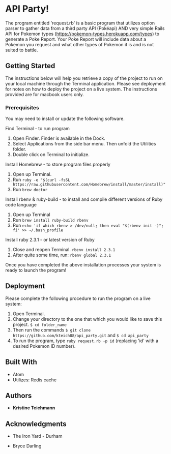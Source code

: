 # API Party!

The program entitled 'request.rb' is a basic program that utilizes option parser to gather data from a third party API (Pokéapi) AND very simple Rails API for Pokemon types (https://pokemon-types.herokuapp.com/types) to generate a Poke Report.  Your Poke Report will include data about a Pokemon you request and what other types of Pokemon it is and is not suited to battle.

## Getting Started

The instructions below will help you retrieve a copy of the project to run on your local machine through the Terminal application. Please see deployment for notes on how to deploy the project on a live system.  The instructions provided are for macbook users only.

### Prerequisites

You may need to install or update the following software.

Find Terminal - to run program
  1. Open Finder. Finder is available in the Dock.
  2. Select Applications from the side bar menu.  Then unfold the Utilities folder.
  3. Double click on Terminal to initialize.

Install Homebrew - to store program files properly
  1. Open up Terminal.
  2. Run `ruby -e "$(curl -fsSL https://raw.githubusercontent.com/Homebrew/install/master/install)"`
  3. Run `brew doctor`

Install rbenv & ruby-build - to install and compile different versions of Ruby code language
  1. Open up Terminal
  2. Run `brew install ruby-build rbenv`
  3. Run `echo 'if which rbenv > /dev/null; then eval "$(rbenv init -)"; fi' >> ~/.bash_profile`

Install ruby 2.3.1 - or latest version of Ruby
  1. Close and reopen Terminal. `rbenv install 2.3.1`
  2. After quite some time, run: `rbenv global 2.3.1`

Once you have completed the above installation processes your system is ready to launch the program!

## Deployment

Please complete the following procedure to run the program on a live system:
  1. Open Terminal.
  2. Change your directory to the one that which you would like to save this project. `$ cd folder_name`
  3. Then run the commands `$ git clone https://github.com/kteich88/api_party.git` and `$ cd api_party`
  3. To run the program, type `ruby request.rb -p id` (replacing 'id' with a desired Pokemon ID number).

## Built With

* Atom
* Utilizes: Redis cache

## Authors

* **Kristine Teichmann**

## Acknowledgments

* The Iron Yard - Durham

* Bryce Darling
